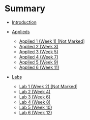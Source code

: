# Summary

- [Introduction](./intro.md)
- [Applieds]()
    - [Applied 1 (Week 1) \[Not Marked\]](./applied_01.md)
    - [Applied 2 (Week 3)](./applied_02.md)
    - [Applied 3 (Week 5)](./applied_03.md)
    - [Applied 4 (Week 7)](./applied_04.md)
    - [Applied 5 (Week 9)](./applied_05.md)
    - [Applied 6 (Week 11)](./applied_06.md)

- [Labs]()
    - [Lab 1 (Week 2) \[Not Marked\]](./lab_01.md)
    - [Lab 2 (Week 4)](./lab_02.md)
    - [Lab 3 (Week 6)](./lab_03.md)
    - [Lab 4 (Week 8)](./lab_04.md)
    - [Lab 5 (Week 10)](./lab_05.md)
    - [Lab 6 (Week 12)](./lab_06.md)

